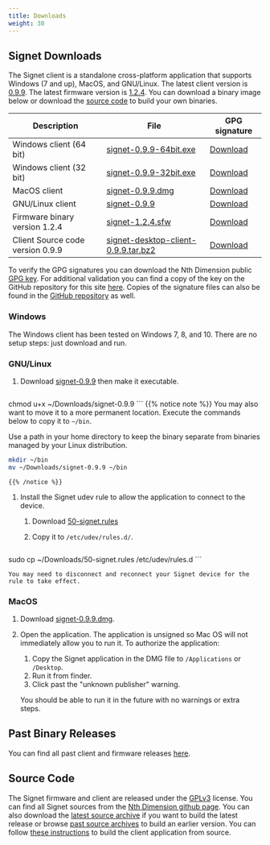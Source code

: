 ```yaml
---
title: Downloads
weight: 30
---
```


## Signet Downloads

The Signet client is a standalone cross-platform application that supports Windows (7 and up), MacOS, and GNU/Linux. The latest client version is [0.9.9](/signet/release-notes/20180216_signet-client-0.9.9-notes).  The latest firmware version is [1.2.4](https://nthdimtech.com/downloads/signet-releases/firmware/signet-1.2.4.sfw). You can download a binary image below or download the [source code](#source-code) to build your own binaries.

Description      | File  | GPG signature
-----------------|-------|----------------------
Windows client (64 bit)  | [signet-0.9.9-64bit.exe](https://nthdimtech.com/downloads/signet-releases/0.9.9/windows/signet-0.9.9-64bit.exe) | [Download](/signet/release-signatures/0.9.9/windows/signet-0.9.9-64bit.exe.sig)
Windows client (32 bit)  | [signet-0.9.9-32bit.exe](https://nthdimtech.com/downloads/signet-releases/0.9.9/windows/signet-0.9.9-32bit.exe) | [Download](/signet/release-signatures/0.9.9/windows/signet-0.9.9-32bit.exe.sig)
MacOS client             | [signet-0.9.9.dmg](https://nthdimtech.com/downloads/signet-releases/0.9.9/macos/signet-0.9.9.dmg) | [Download](/signet/release-signatures/0.9.9/macos/signet-0.9.9.dmg.sig)
GNU/Linux client         | [signet-0.9.9](https://nthdimtech.com/downloads/signet-releases/0.9.9/gnu-linux/signet-0.9.9) | [Download](/signet/release-signatures/0.9.9/gnu-linux/signet-0.9.9.sig)
Firmware binary version 1.2.4  | [signet-1.2.4.sfw](https://nthdimtech.com/downloads/signet-releases/firmware/signet-1.2.4.sfw) | [Download](/signet/release-signatures/firmware/signet-1.2.4.sfw.sig) 
Client Source code version 0.9.9 | [signet-desktop-client-0.9.9.tar.bz2](https://nthdimtech.com/downloads/signet-releases/sources/signet-desktop-client-0.9.9.tar.bz2) | [Download](/signet/release-signatures/sources/signet-desktop-client-0.9.9.tar.bz2.sig)

To verify the GPG signatures you can download the Nth Dimension public [GPG key](https://nthdimtech.com/nthdimtech.asc). For additional validation you can find a copy of the
key on the GitHub repository for this site [here](https://github.com/nthdimtech/nthdimtech-site/blob/master/content/nthdimtech.asc). Copies of the signature files can also be found
in the [GitHub repository](https://github.com/nthdimtech/nthdimtech-site/blob/master/content/signet/release-signatures) as well.

### Windows

The Windows client has been tested on Windows 7, 8, and 10. There are no setup steps: just download and run.

### GNU/Linux

1. Download
[signet-0.9.9](https://nthdimtech.com/downloads/signet-releases/0.9.9/gnu-linux/signet-0.9.9)
then make it executable.

	```bash
chmod u+x ~/Downloads/signet-0.9.9
	```
	{{% notice note %}}
You may also want to move it to a more permanent location. Execute the commands below to copy
it to `~/bin`.

Use a path in your home directory to keep the binary separate from binaries managed by
your Linux distribution.

```bash
mkdir ~/bin
mv ~/Downloads/signet-0.9.9 ~/bin
```
	{{% /notice %}}

1. Install the Signet udev rule to allow the application to connect to the device.

	1. Download [50-signet.rules](https://nthdimtech.com/downloads/signet-releases/0.9.9/gnu-linux/50-signet.rules)
	1. Copy it to `/etc/udev/rules.d/`.

		```bash
sudo cp ~/Downloads/50-signet.rules /etc/udev/rules.d
		```

	You may need to disconnect and reconnect your Signet device for the rule to take effect.

### MacOS

1. Download [signet-0.9.9.dmg](https://nthdimtech.com/downloads/signet-releases/0.9.9/macos/signet-0.9.9.dmg).
1. Open the application.
	The application is unsigned so Mac OS will not immediately allow you to run it. To authorize the application:
	1. Copy the Signet application in the DMG file to `/Applications` or `/Desktop`.
	1. Run it from finder.
	1. Click past the "unknown publisher" warning.

	You should be able to run it in the future 
	with no warnings or extra steps.

## Past Binary Releases

You can find all past client and firmware releases [here](https://nthdimtech.com/downloads/signet-releases).

## Source Code

The Signet firmware and client are released under the [GPLv3](https://www.gnu.org/licenses/gpl.txt) license. You can find all Signet sources from the [Nth Dimension github page](https://www.github.com/nthdimtech). You can also download the [latest source archive](https://nthdimtech.com/downloads/signet-releases/sources/signet-desktop-client-0.9.9.tar.bz2) if you want to build the latest release or browse [past source archives](https://nthdimtech.com/downloads/signet-releases/sources/) to build an earlier version. You can
follow [these instructions](/signet/how-to-build-the-client-from-source) to build the client application from source.
